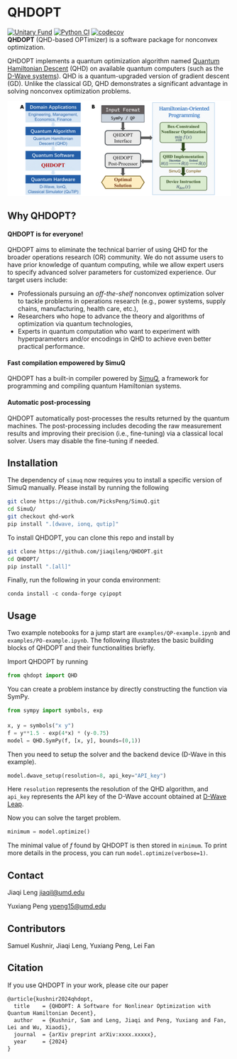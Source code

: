 # QHDOPT

[![Unitary Fund](https://img.shields.io/badge/Supported%20By-UNITARY%20FUND-brightgreen.svg?style=for-the-badge)](https://unitary.fund)
[![Python CI](https://github.com/jiaqileng/QHDOPT/actions/workflows/python-ci.yml/badge.svg)](https://github.com/jiaqileng/QHDOPT/actions/workflows/python-ci.yml)
[![codecov](https://codecov.io/gh/jiaqileng/QHDOPT/graph/badge.svg?token=Z1GMD2AD8R)](https://codecov.io/gh/jiaqileng/QHDOPT)
<br>
**QHDOPT** (QHD-based OPTimizer) is a software package for nonconvex optimization.

QHDOPT implements a quantum optimization algorithm named [Quantum Hamiltonian Descent](https://jiaqileng.github.io/quantum-hamiltonian-descent/) (QHD) on available quantum computers (such as the [D-Wave systems](https://www.dwavesys.com/)). QHD is a quantum-upgraded version of gradient descent (GD). Unlike the classical GD, QHD demonstrates a significant advantage in solving nonconvex optimization problems.

<p align="center">
<img src="img/workflow.png" alt="QHDOPT Workflow" width="600">
</p>

## Why QHDOPT?

#### QHDOPT is for everyone!
QHDOPT aims to eliminate the technical barrier of using QHD for the broader operations research (OR) community. We do not assume users to have prior knowledge of quantum computing, while we allow expert users to specify advanced solver parameters for customized experience. Our target users include:

- Professionals pursuing an *off-the-shelf* nonconvex optimization solver to tackle problems in operations research (e.g., power systems, supply chains, manufacturing, health care, etc.),
- Researchers who hope to advance the theory and algorithms of optimization via quantum technologies,
- Experts in quantum computation who want to experiment with hyperparameters and/or encodings in QHD to achieve even better practical performance.

#### Fast compilation empowered by SimuQ
QHDOPT has a built-in compiler powered by [SimuQ](https://github.com/PicksPeng/SimuQ), a framework for programming and compiling quantum Hamiltonian systems.

#### Automatic post-processing
QHDOPT automatically post-processes the results returned by the quantum machines. The post-processing includes decoding the raw measurement results and improving their precision (i.e., fine-tuning) via a classical local solver. Users may disable the fine-tuning if needed.

## Installation

The dependency of `simuq` now requires you to install a specific version of SimuQ manually. Please install by running the following 

```bash
git clone https://github.com/PicksPeng/SimuQ.git
cd SimuQ/
git checkout qhd-work
pip install ".[dwave, ionq, qutip]"
```

To install QHDOPT, you can clone this repo and install by

```bash
git clone https://github.com/jiaqileng/QHDOPT.git
cd QHDOPT/
pip install ".[all]"
```

Finally, run the following in your conda environment:
```
conda install -c conda-forge cyipopt
```

## Usage

Two example notebooks for a jump start are `examples/QP-example.ipynb` and `examples/PO-example.ipynb`. The following illustrates the basic building blocks of QHDOPT and their functionalities briefly.

Import QHDOPT by running

```python
from qhdopt import QHD
```

You can create a problem instance by directly constructing the function via SymPy.

```python
from sympy import symbols, exp

x, y = symbols("x y")
f = y**1.5 - exp(4*x) * (y-0.75)
model = QHD.SymPy(f, [x, y], bounds=(0,1))
```

Then you need to setup the solver and the backend device (D-Wave in this example).

```python
model.dwave_setup(resolution=8, api_key="API_key")
```

Here `resolution` represents the resolution of the QHD algorithm, and `api_key` represents the API key of the D-Wave account obtained at [D-Wave Leap](https://cloud.dwavesys.com/leap/).

Now you can solve the target problem.

```python
minimum = model.optimize()
```

The minimal value of $f$ found by QHDOPT is then stored in `minimum`. To print more details in the process, you can run `model.optimize(verbose=1)`.

## Contact
Jiaqi Leng [jiaqil@umd.edu](mailto:jiaqil@umd.edu)

Yuxiang Peng [ypeng15@umd.edu](mailto:ypeng15@umd.edu)

## Contributors
Samuel Kushnir, Jiaqi Leng, Yuxiang Peng, Lei Fan

## Citation

If you use QHDOPT in your work, please cite our paper

```
@article{kushnir2024qhdopt,
  title    = {QHDOPT: A Software for Nonlinear Optimization with Quantum Hamiltonian Decent},
  author   = {Kushnir, Sam and Leng, Jiaqi and Peng, Yuxiang and Fan, Lei and Wu, Xiaodi},
  journal  = {arXiv preprint arXiv:xxxx.xxxxx},
  year     = {2024}
}

